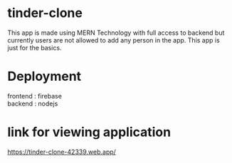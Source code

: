 # tinder-clone

This app is made using MERN Technology with full access to backend but currently users are not allowed to add any person in the app. This app is just for the basics. 

# Deployment
frontend : firebase  
backend : nodejs

# link for viewing application
https://tinder-clone-42339.web.app/
